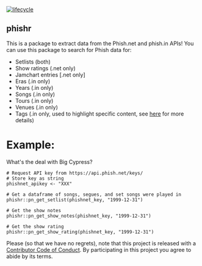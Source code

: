 [![lifecycle](https://img.shields.io/badge/lifecycle-experimental-orange.svg)](https://www.tidyverse.org/lifecycle/#experimental)

## phishr
 
This is a package to extract data from the Phish.net and phish.in APIs! You can use this package to search for Phish data for:
 * Setlists (both)
 * Show ratings (.net only)
 * Jamchart entries [.net only]
 * Eras (.in only)
 * Years (.in only)
 * Songs (.in only)
 * Tours (.in only)
 * Venues (.in only)
 * Tags (.in only, used to highlight specific content, see [here](https://phish.in/tags) for more details)
 
 
 # Example:
What's the deal with Big Cypress?
 
```
# Request API key from https://api.phish.net/keys/
# Store key as string
phishnet_apikey <- "XXX"
 
# Get a dataframe of songs, segues, and set songs were played in
phishr::pn_get_setlist(phishnet_key, "1999-12-31")

# Get the show notes 
phishr::pn_get_show_notes(phishnet_key, "1999-12-31")

# Get the show rating
phishr::pn_get_show_rating(phishnet_key, "1999-12-31")
 ```

Please (so that we have no regrets), note that this project is released with a [Contributor Code of Conduct](CODE_OF_CONDUCT.md).
By participating in this project you agree to abide by its terms.
